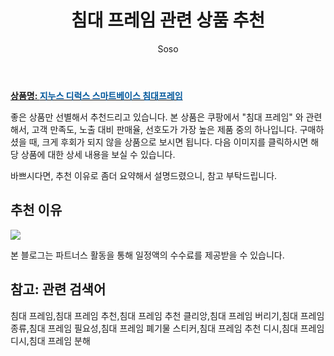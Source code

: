 ﻿---
layout: post
title:  "침대 프레임 관련 상품 추천"
author: Soso
categories: [ 가구/인테리어 ]
tags: [침대 프레임,침대 프레임 추천,침대 프레임 추천 클리앙,침대 프레임 버리기,침대 프레임 종류,침대 프레임 필요성,침대 프레임 폐기물 스티커,침대 프레임 추천 디시,침대 프레임 디시,침대 프레임 분해]
image: https://ads-partners.coupang.com/image1/46jFGPtfxof-shVH4xMclbRA3G9sOd3dj0WsEnMF_uaqlNWpGB83_yMA-zIoBnlGNFym_pakKlxuOneYZDNgMRgDJQf50xauX671OmRrbRxtGFsG1Kwz7QI_cqI1v9SM_-TYiUNHIJmFbLd-PJ3WAhS-Czog6B1zd1zVFnsDySx3-8agniyqARfWjdOolrvDIGof8enx5g4uWQ6pCAySvZT9nK0trGzng8jQWxsRC5glVHspzoz0ZIBIN1Ku5P5sVov5zQWf-PqHSnWNoe3YvQ== 
description: "쿠팡에서 침대 프레임 관련 상품으로 가장 고객 선호도가 높은 제품 중 하나입니다."
---

<a href="https://link.coupang.com/re/AFFSDP?lptag=AF5673682&pageKey=5232886821&itemId=2053878889&vendorItemId=70053178137&traceid=V0-153-1faad950f61b9a26&requestid=20231102082550267107378362&token=31850C%7CMIXED"><b>상품명: <font color='#01579B'>지누스 디럭스 스마트베이스 침대프레임</font></b></a>

좋은 상품만 선별해서 추천드리고 있습니다.
본 상품은 쿠팡에서 "침대 프레임" 와 관련해서, 고객 만족도, 노출 대비 판매율, 선호도가 가장 높은 제품 중의 하나입니다.
구매하셨을 때, 크게 후회가 되지 않을 상품으로 보시면 됩니다. 
다음 이미지를 클릭하시면 해당 상품에 대한 상세 내용을 보실 수 있습니다.

바쁘시다면, 추천 이유로 좀더 요약해서 설명드렸으니, 참고 부탁드립니다.

## 추천 이유 

<a href="https://link.coupang.com/re/AFFSDP?lptag=AF5673682&pageKey=5232886821&itemId=2053878889&vendorItemId=70053178137&traceid=V0-153-1faad950f61b9a26&requestid=20231102082550267107378362&token=31850C%7CMIXED"><img src="https://thumbnail10.coupangcdn.com/thumbnails/remote/q89/image/retail/images/2115399456063023-17bf111f-39da-4f4f-9cbb-dfc18c701f08.jpg"></a> 

본 블로그는 파트너스 활동을 통해 일정액의 수수료를 제공받을 수 있습니다.

## 참고: 관련 검색어    
침대 프레임,침대 프레임 추천,침대 프레임 추천 클리앙,침대 프레임 버리기,침대 프레임 종류,침대 프레임 필요성,침대 프레임 폐기물 스티커,침대 프레임 추천 디시,침대 프레임 디시,침대 프레임 분해